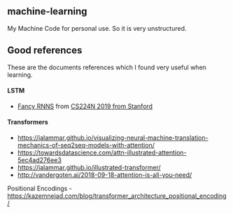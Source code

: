 ## machine-learning
My Machine Code for personal use. So it is very unstructured. 

## Good references
These are the documents references which I found very useful when learning. 

#### LSTM
- [Fancy RNNS](https://web.stanford.edu/class/archive/cs/cs224n/cs224n.1194/slides/cs224n-2019-lecture07-fancy-rnn.pdf) from [CS224N 2019 from Stanford](https://web.stanford.edu/class/archive/cs/cs224n/cs224n.1194/)

#### Transformers
 - https://jalammar.github.io/visualizing-neural-machine-translation-mechanics-of-seq2seq-models-with-attention/
 - https://towardsdatascience.com/attn-illustrated-attention-5ec4ad276ee3
 - https://jalammar.github.io/illustrated-transformer/
 - http://vandergoten.ai/2018-09-18-attention-is-all-you-need/
 
Positional Encodings - https://kazemnejad.com/blog/transformer_architecture_positional_encoding/



